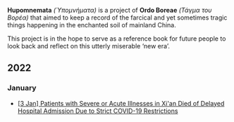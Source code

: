 **Hupomnemata** _(Ὑπομνήματα)_ is a project of **Ordo Boreae** _(Τάγμα του Βορέα)_ that aimed to keep a record of the farcical and yet sometimes tragic things happening in the enchanted soil of mainland China.

This project is in the hope to serve as a reference book for future people to look back and reflect on this utterly miserable ‘new era’.

## 2022
### January
- [\[3 Jan\] Patients with Severe or Acute Illnesses in Xi'an Died of Delayed Hospital Admission Due to Strict COVID-19 Restrictions](https://github.com/Ordo-Boreae/hupomnemata/blob/main/2021-01.md#3-jan-patients-with-severe-or-acute-illnesses-in-xian-died-of-delayed-hospital-admission-due-to-strict-covid-19-restrictions)
